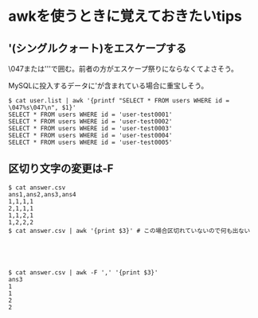 # awkを使うときに覚えておきたいtips

## '(シングルクォート)をエスケープする
\047または'\''で囲む。前者の方がエスケープ祭りにならなくてよさそう。

MySQLに投入するデータに'が含まれている場合に重宝しそう。
```
$ cat user.list | awk '{printf "SELECT * FROM users WHERE id = \047%s\047\n", $1}'
SELECT * FROM users WHERE id = 'user-test0001'
SELECT * FROM users WHERE id = 'user-test0002'
SELECT * FROM users WHERE id = 'user-test0003'
SELECT * FROM users WHERE id = 'user-test0004'
SELECT * FROM users WHERE id = 'user-test0005'
```

## 区切り文字の変更は-F
```
$ cat answer.csv
ans1,ans2,ans3,ans4
1,1,1,1
2,1,1,1
1,1,2,1
1,2,2,2
$ cat answer.csv | awk '{print $3}' # この場合区切れていないので何も出ない





$ cat answer.csv | awk -F ',' '{print $3}'
ans3
1
1
2
2

```
